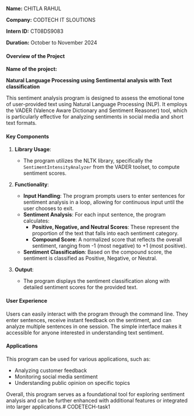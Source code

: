 **Name:** CHITLA RAHUL 

**Company:** CODTECH IT SLOUTIONS

**Intern ID:** CT08DS9083

**Duration:** October to November 2024

#### Overview of the Project

**Name of the project:** 

**Natural Language Processing using Sentimental analysis with Text classification**


This sentiment analysis program is designed to assess the emotional tone of user-provided text using Natural Language Processing (NLP). It employs the VADER (Valence Aware Dictionary and Sentiment Reasoner) tool, which is particularly effective for analyzing sentiments in social media and short text formats.

#### Key Components

1. **Library Usage**:
   - The program utilizes the NLTK library, specifically the `SentimentIntensityAnalyzer` from the VADER toolset, to compute sentiment scores.

2. **Functionality**:
   - **Input Handling**: The program prompts users to enter sentences for sentiment analysis in a loop, allowing for continuous input until the user chooses to exit.
   - **Sentiment Analysis**: For each input sentence, the program calculates:
     - **Positive, Negative, and Neutral Scores**: These represent the proportion of the text that falls into each sentiment category.
     - **Compound Score**: A normalized score that reflects the overall sentiment, ranging from -1 (most negative) to +1 (most positive).
   - **Sentiment Classification**: Based on the compound score, the sentiment is classified as Positive, Negative, or Neutral.

3. **Output**:
   - The program displays the sentiment classification along with detailed sentiment scores for the provided text.

#### User Experience
Users can easily interact with the program through the command line. They enter sentences, receive instant feedback on the sentiment, and can analyze multiple sentences in one session. The simple interface makes it accessible for anyone interested in understanding text sentiment.

#### Applications
This program can be used for various applications, such as:
- Analyzing customer feedback
- Monitoring social media sentiment
- Understanding public opinion on specific topics

Overall, this program serves as a foundational tool for exploring sentiment analysis and can be further enhanced with additional features or integrated into larger applications.# CODETECH-task1
